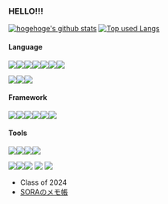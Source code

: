 ### HELLO!!!

<!-- リポジトリステータス -->
[![hogehoge's github stats](https://github-readme-stats.vercel.app/api?username=sora3765&hide=contribs&count_private=true&show_icons=true&theme=tokyonight)](https://github.com/sora3765/) <!-- ソースコード統計 -->
[![Top used Langs](https://github-readme-stats.vercel.app/api/top-langs/?username=sora3765&layout=compact&theme=tokyonight)](https://github.com/sora3765/)

#### Language
<img src="https://img.shields.io/badge/-Php-777BB4.svg?logo=php&style=plastic"><img src="https://img.shields.io/badge/-Java-007396.svg?logo=java&style=plastic"><img src="https://img.shields.io/badge/-Javascript-F7DF1E.svg?logo=javascript&style=plastic"><img src="https://img.shields.io/badge/-Typescript-007ACC.svg?logo=typescript&style=plastic"><img src="https://img.shields.io/badge/-Python-3776AB.svg?logo=python&style=plastic"><img src="https://img.shields.io/badge/-Mysql-4479A1.svg?logo=mysql&style=plastic"><img src="https://img.shields.io/badge/-Swift-FA7343.svg?logo=swift&style=plastic">

<img src="https://img.shields.io/badge/-Html5-E34F26.svg?logo=html5&style=plastic"><img src="https://img.shields.io/badge/-Css3-1572B6.svg?logo=css3&style=plastic"><img src="https://img.shields.io/badge/-Bootstrap-563D7C.svg?logo=bootstrap&style=plastic">

#### Framework
<img src="https://img.shields.io/badge/-React-61DAFB.svg?logo=react&style=plastic"><img src="https://img.shields.io/badge/-Vue.js-4FC08D.svg?logo=vue.js&style=plastic"><img src="https://img.shields.io/badge/-Laravel-E74430.svg?logo=laravel&style=plastic"><img src="https://img.shields.io/badge/-Django-092E20.svg?logo=django&style=plastic"><img src="https://img.shields.io/static/v1?style=for-the-badge&message=Spring+Boot&color=6DB33F&logo=Spring+Boot&logoColor=FFFFFF&label="><img src="https://img.shields.io/static/v1?style=for-the-badge&message=Spring+Security&color=6DB33F&logo=Spring+Security&logoColor=FFFFFF&label=">

#### Tools
<img src="https://img.shields.io/badge/-Adobe%20premiere-EA77FF.svg?logo=adobe-premiere&style=plastic"><img src="https://img.shields.io/badge/-Adobe%20aftere%20ffects-D291FF.svg?logo=adobe-aftere-ffects&style=plastic"><img src="https://img.shields.io/badge/-Adobe%20photoshop-00C8FF.svg?logo=adobe-photoshop&style=plastic"><img src="https://img.shields.io/badge/-Adobe%20xd-FF2BC2.svg?logo=adobe-xd&style=plastic">

<img src="https://img.shields.io/badge/-Android-A4C639.svg?logo=android&style=plastic"><img src="https://img.shields.io/badge/-Xcode-1575F9.svg?logo=xcode&style=plastic"><img src="https://img.shields.io/badge/-Eclipseide-2C2255.svg?logo=eclipseide&style=plastic">
<img src="https://img.shields.io/badge/-Docker-1488C6.svg?logo=docker&style=plastic">
<img src="https://img.shields.io/badge/-Git-F05032.svg?logo=git&style=plastic">

- Class of 2024
- [SORAのメモ帳](https://warm-cascaron-0c6d56.netlify.app)
